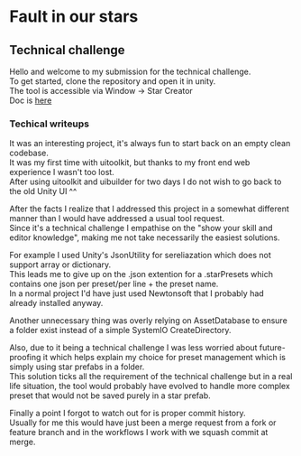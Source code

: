 # Fault in our stars
## Technical challenge

Hello and welcome to my submission for the technical challenge.  
To get started, clone the repository and open it in unity.  
The tool is accessible via Window -> Star Creator  
Doc is [here](Assets/Tools/Star%20Creator/Doc.md)

### Techical writeups
It was an interesting project, it's always fun to start back on an empty clean codebase.  
It was my first time with uitoolkit, but thanks to my front end web experience I wasn't too lost.  
After using uitoolkit and uibuilder for two days I do not wish to go back to the old Unity UI ^^  

After the facts I realize that I addressed this project in a somewhat different manner than I would have addressed a usual tool request.  
Since it's a technical challenge I empathise on the "show your skill and editor knowledge", making me not take necessarily the easiest solutions.

For example I used Unity's JsonUtility for sereliazation which does not support array or dictionary.  
This leads me to give up on the .json extention for a .starPresets which contains one json per preset/per line + the preset name.  
In a normal project I'd have just used Newtonsoft that I probably had already installed anyway.  

Another unnecessary thing was overly relying on AssetDatabase to ensure a folder exist instead of a simple SystemIO CreateDirectory.  

Also, due to it being a technical challenge I was less worried about future-proofing it which helps explain my choice for preset management which is simply using star prefabs in a folder.  
This solution ticks all the requirement of the technical challenge but in a real life situation, the tool would probably have evolved to handle more complex preset that would not be saved purely in a star prefab.  

Finally a point I forgot to watch out for is proper commit history.  
Usually for me this would have just been a merge request from a fork or feature branch and in the workflows I work with we squash commit at merge.
